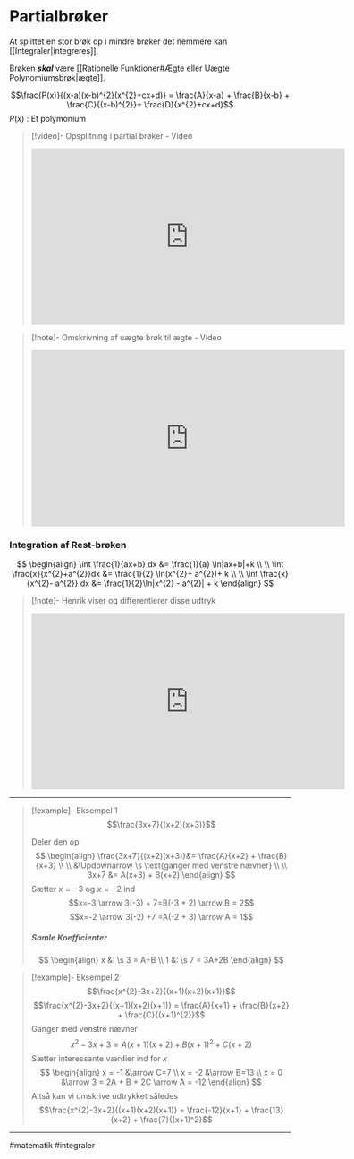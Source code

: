 # Partialbrøker
At splittet en stor brøk op i mindre brøker det nemmere kan [[Integraler|integreres]].

Brøken ***skal*** være [[Rationelle Funktioner#Ægte eller Uægte Polynomiumsbrøk|ægte]].

$$\frac{P(x)}{(x-a)(x-b)^{2}(x^{2}+cx+d)} = \frac{A}{x-a} + \frac{B}{x-b} + \frac{C}{(x-b)^{2}}+ \frac{D}{x^{2}+cx+d}$$
$P(x)$ : Et polymonium

>[!video]- Opsplitning i partial brøker - Video
><iframe width="560" height="315" src="https://www.youtube.com/embed/dDjz_PXA_6k" title="YouTube video player" frameborder="0" allow="accelerometer; autoplay; clipboard-write; encrypted-media; gyroscope; picture-in-picture" allowfullscreen></iframe>

>[!note]- Omskrivning af uægte brøk til ægte - Video
><iframe width="560" height="315" src="https://www.youtube.com/embed/acCslvFwbts" title="YouTube video player" frameborder="0" allow="accelerometer; autoplay; clipboard-write; encrypted-media; gyroscope; picture-in-picture" allowfullscreen></iframe>

### Integration af Rest-brøken
$$
\begin{align}
\int \frac{1}{ax+b} dx &= \frac{1}{a} \ln|ax+b|+k \\ \\
\int \frac{x}{x^{2}+a^{2}}dx &= \frac{1}{2} \ln(x^{2}+ a^{2})+ k \\ \\
\int \frac{x}{x^{2}- a^{2}} dx &= \frac{1}{2}\ln|x^{2} - a^{2}| + k
\end{align}
$$

>[!note]- Henrik viser og differentierer disse udtryk
><iframe width="560" height="315" src="https://www.youtube.com/embed/47PmQ5NJBnI" title="YouTube video player" frameborder="0" allow="accelerometer; autoplay; clipboard-write; encrypted-media; gyroscope; picture-in-picture" allowfullscreen></iframe>

---
 
>[!example]- Eksempel 1
>$$\frac{3x+7}{(x+2)(x+3)}$$
>
>Deler den op
>$$
>\begin{align}
>\frac{3x+7}{(x+2)(x+3)}&= \frac{A}{x+2} + \frac{B}{x+3} \\ \\
>&\Updownarrow \s \text{ganger med venstre nævner} \\ \\
>3x+7 &= A(x+3) + B(x+2)
>\end{align}
>$$
>Sætter $x=-3$ og $x=-2$ ind
>$$x=-3 \arrow 3(-3) + 7=B(-3 + 2) \arrow B = 2$$
>$$x=-2 \arrow 3(-2) +7 =A(-2 + 3) \arrow A = 1$$
>##### Samle Koefficienter
>$$
>\begin{align}
>x &: \s 3 = A+B \\
>1 &: \s 7 = 3A+2B
>\end{align}
>$$

>[!example]- Eksempel 2
>$$\frac{x^{2}-3x+2}{(x+1)(x+2)(x+1)}$$
>$$\frac{x^{2}-3x+2}{(x+1)(x+2)(x+1)} = \frac{A}{x+1} + \frac{B}{x+2} + \frac{C}{(x+1)^{2}}$$
>Ganger med venstre nævner
>$$x^{2}-3x+3 = A(x+1)(x+2) + B(x+1)^{2}+ C(x+2)$$
>Sætter interessante værdier ind for $x$
>$$
>\begin{align}
>x = -1 &\arrow C=7 \\
>x = -2 &\arrow B=13 \\
>x = 0 &\arrow 3 = 2A + B + 2C \arrow A = -12
>\end{align}
>$$
>Altså kan vi omskrive udtrykket således
>$$\frac{x^{2}-3x+2}{(x+1)(x+2)(x+1)} = \frac{-12}{x+1} + \frac{13}{x+2} + \frac{7}{(x+1)^2}$$

---
#matematik #integraler 